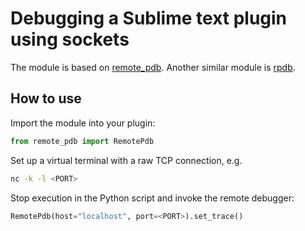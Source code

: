 # Debugging a Sublime text plugin using sockets
The module is based on [remote_pdb](https://github.com/ionelmc/python-remote-pdb). Another similar module is [rpdb](https://github.com/tamentis/rpdb).

## How to use
Import the module into your plugin:

```python
from remote_pdb import RemotePdb
```

Set up a virtual terminal with a raw TCP connection, e.g.

```bash
nc -k -l <PORT>
```

Stop execution in the Python script and invoke the remote debugger:

```python
RemotePdb(host="localhost", port=<PORT>).set_trace()
```
